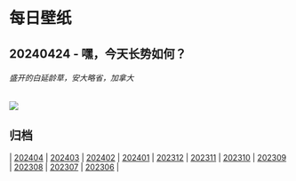 # 每日壁纸

## 20240424 - 嘿，今天长势如何？

###### 盛开的白延龄草，安大略省，加拿大

![](https://www.bing.com/th?id=OHR.TrilliumOntario_ZH-CN8327395975_UHD.jpg)

## 归档

| [202404](/202404/README.md)
| [202403](/202403/README.md)
| [202402](/202402/README.md)
| [202401](/202401/README.md)
| [202312](/202312/README.md)
| [202311](/202311/README.md)
| [202310](/202310/README.md)
| [202309](/202309/README.md)
| [202308](/202308/README.md)
| [202307](/202307/README.md)
| [202306](/202306/README.md)
|